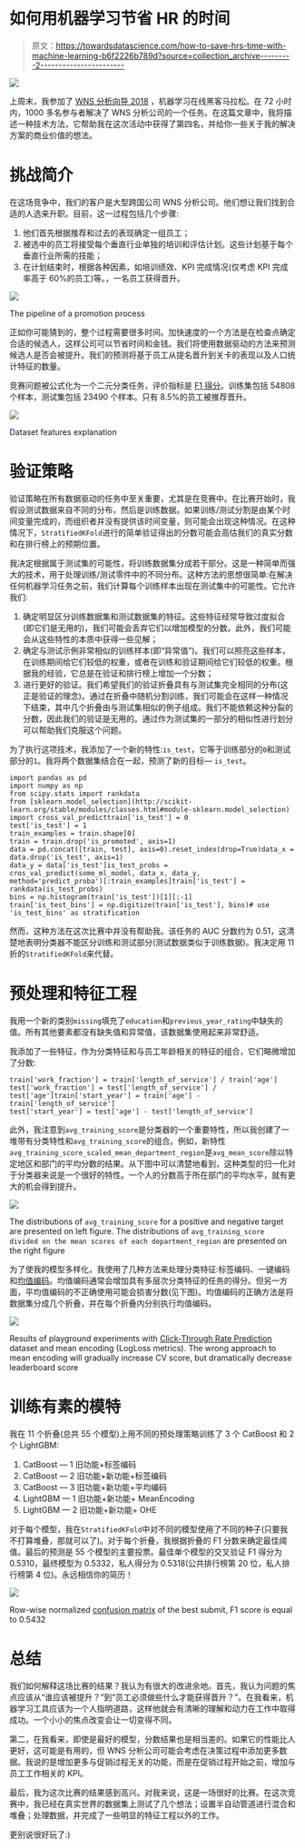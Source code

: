 # 如何用机器学习节省 HR 的时间

> 原文：<https://towardsdatascience.com/how-to-save-hrs-time-with-machine-learning-b6f2226b789d?source=collection_archive---------2----------------------->

![](img/a994965658e50ab3cb7a158d600b0183.png)

上周末，我参加了 [WNS 分析向导 2018](https://datahack.analyticsvidhya.com/contest/wns-analytics-hackathon-2018/) ，机器学习在线黑客马拉松。在 72 小时内，1000 多名参与者解决了 WNS 分析公司的一个任务。在这篇文章中，我将描述一种技术方法，它帮助我在这次活动中获得了第四名，并给你一些关于我的解决方案的商业价值的想法。

# 挑战简介

在这场竞争中，我们的客户是大型跨国公司 WNS 分析公司。他们想让我们找到合适的人选来升职。目前，这一过程包括几个步骤:

1.  他们首先根据推荐和过去的表现确定一组员工；
2.  被选中的员工将接受每个垂直行业单独的培训和评估计划。这些计划基于每个垂直行业所需的技能；
3.  在计划结束时，根据各种因素，如培训绩效、KPI 完成情况(仅考虑 KPI 完成率高于 60%的员工)等。，一名员工获得晋升。

![](img/3a700d592016af81e00acbcb664cebbe.png)

The pipeline of a promotion process

正如你可能猜到的，整个过程需要很多时间。加快速度的一个方法是在检查点确定合适的候选人，这样公司可以节省时间和金钱。我们将使用数据驱动的方法来预测候选人是否会被提升。我们的预测将基于员工从提名晋升到关卡的表现以及人口统计特征的数量。

竞赛问题被公式化为一个二元分类任务，评价指标是 [F1 得分](https://en.wikipedia.org/wiki/F1_score)。训练集包括 54808 个样本，测试集包括 23490 个样本。只有 8.5%的员工被推荐晋升。

![](img/59edb73b9e2cde35cf114a1a46897b25.png)

Dataset features explanation

# 验证策略

验证策略在所有数据驱动的任务中至关重要，尤其是在竞赛中。在比赛开始时，我假设测试数据来自不同的分布，然后是训练数据。如果训练/测试分割是由某个时间变量完成的，而组织者并没有提供该时间变量，则可能会出现这种情况。在这种情况下，`StratifiedKFold`进行的简单验证得出的分数可能会高估我们的真实分数和在排行榜上的预期位置。

我决定根据属于测试集的可能性，将训练数据集分成若干部分。这是一种简单而强大的技术，用于处理训练/测试零件中的不同分布。这种方法的思想很简单:在解决任何机器学习任务之前，我们计算每个训练样本出现在测试集中的可能性。它允许我们:

1.  确定明显区分训练数据集和测试数据集的特征。这些特征经常导致过度拟合(即它们是无用的)，我们可能会丢弃它们以增加模型的分数。此外，我们可能会从这些特性的本质中获得一些见解；
2.  确定与测试示例非常相似的训练样本(即“异常值”)。我们可以照亮这些样本，在训练期间给它们较低的权重，或者在训练和验证期间给它们较低的权重。根据我的经验，它总是在验证和排行榜上增加一个分数；
3.  进行更好的验证。我们希望我们的验证折叠具有与测试集完全相同的分布(这正是验证的理念)。通过在折叠中随机分割训练，我们可能会在这样一种情况下结束，其中几个折叠由与测试集相似的例子组成。我们不能依赖这种分裂的分数，因此我们的验证是无用的。通过作为测试集的一部分的相似性进行划分可以帮助我们克服这个问题。

为了执行这项技术，我添加了一个新的特性:`is_test`，它等于训练部分的`0`和测试部分的`1`。我将两个数据集结合在一起，预测了新的目标— `is_test`。

```
import pandas as pd 
import numpy as np
from scipy.stats import rankdata
from [sklearn.model_selection](http://scikit-learn.org/stable/modules/classes.html#module-sklearn.model_selection) import cross_val_predicttrain['is_test'] = 0
test['is_test'] = 1
train_examples = train.shape[0]
train = train.drop('is_promoted', axis=1)
data = pd.concat([train, test], axis=0).reset_index(drop=True)data_x = data.drop('is_test', axis=1)
data_y = data['is_test']is_test_probs = cros_val_predict(some_ml_model, data_x, data_y, method='predict_proba')[:train_examples]train['is_test'] = rankdata(is_test_probs)
bins = np.histogram(train['is_test'])[1][:-1]
train['is_test_bins'] = np.digitize(train['is_test'], bins)# use 'is_test_bins' as stratification
```

然而，这种方法在这次比赛中并没有帮助我。该任务的 AUC 分数约为 0.51，这清楚地表明分类器不能区分训练和测试部分(测试数据类似于训练数据)。我决定用 11 折的`StratifiedKFold`来代替。

# 预处理和特征工程

我用一个新的类别`missing`填充了`education`和`previous_year_rating`中缺失的值。所有其他要素都没有缺失值和异常值，该数据集使用起来非常舒适。

我添加了一些特征，作为分类特征和与员工年龄相关的特征的组合，它们略微增加了分数:

```
train['work_fraction'] = train['length_of_service'] / train['age']
test['work_fraction'] = test['length_of_service'] / test['age']train['start_year'] = train['age'] - train['length_of_service']
test['start_year'] = test['age'] - test['length_of_service']
```

此外，我注意到`avg_training_score`是分类器的一个重要特性，所以我创建了一堆带有分类特性和`avg_training_score`的组合。例如，新特性`avg_training_score_scaled_mean_department_region`是`avg_mean_score`除以特定地区和部门的平均分数的结果。从下图中可以清楚地看到，这种类型的归一化对于分类器来说是一个很好的特性。一个人的分数高于所在部门的平均水平，就有更大的机会得到提升。

![](img/1c1dc7bddded6542b75aa04911068c57.png)

The distributions of ``avg_training_score`` for a positive and negative target are presented on left figure. The distributions of `avg_training_score divided on the mean scores of each department_region` are presented on the right figure

为了使我的模型多样化，我使用了几种方法来处理分类特征:标签编码、一键编码和[均值编码](/smarter-ways-to-encode-categorical-data-for-machine-learning-part-1-of-3-6dca2f71b159)。均值编码通常会增加具有多层次分类特征的任务的得分。但另一方面，平均值编码的不正确使用可能会损害分数(见下图)。均值编码的正确方法是将数据集分成几个折叠，并在每个折叠内分别执行均值编码。

![](img/2e1f89ef0f7facf4dc7cf2f2d8e56a6e.png)

Results of playground experiments with [Click-Through Rate Prediction](https://www.kaggle.com/c/avazu-ctr-prediction) dataset and mean encoding (LogLoss metrics). The wrong approach to mean encoding will gradually increase CV score, but dramatically decrease leaderboard score

# 训练有素的模特

我在 11 个折叠(总共 55 个模型)上用不同的预处理策略训练了 3 个 CatBoost 和 2 个 LightGBM:

1.  CatBoost — 1
    旧功能+标签编码
2.  CatBoost — 2
    旧功能+新功能+标签编码
3.  CatBoost — 3
    旧功能+新功能+平均编码
4.  LightGBM — 1
    旧功能+新功能+ MeanEncoding
5.  LightGBM — 2
    旧功能+新功能+ OHE

对于每个模型，我在`StratifiedKFold`中对不同的模型使用了不同的种子(只要我不打算堆叠，那就可以了)。对于每个折叠，我根据折叠的 F1 分数来确定最佳阈值。最后的预测是 55 个模型的主要投票。最佳单个模型的交叉验证 F1 得分为 0.5310，最终模型为 0.5332，私人得分为 0.5318(公共排行榜第 20 位，私人排行榜第 4 位)。永远相信你的简历！

![](img/cd1663dab281471f66fcd59e076f7eed.png)

Row-wise normalized [confusion matrix](https://en.wikipedia.org/wiki/Confusion_matrix) of the best submit, F1 score is equal to 0.5432

# 总结

我们如何解释这场比赛的结果？我认为有很大的改进余地。首先，我认为问题的焦点应该从“谁应该被提升？”到“员工必须做些什么才能获得晋升？”。在我看来，机器学习工具应该为一个人指明道路，这样他就会有清晰的理解和动力在工作中取得成功。一个小小的焦点改变会让一切变得不同。

第二，在我看来，即使是最好的模型，分数结果也是相当差的。如果它的性能比人更好，这可能是有用的，但 WNS 分析公司可能会考虑在决策过程中添加更多数据。我说的是增加更多与促销过程无关的功能，而是在促销过程开始之前，增加与员工工作相关的 KPI。

最后，我为这次比赛的结果感到高兴。对我来说，这是一场很好的比赛。在这次竞赛中，我已经在真实世界的数据集上测试了几个想法；设置半自动管道进行混合和堆叠；处理数据，并完成了一些明显的特征工程以外的工作。

更别说很好玩了:)